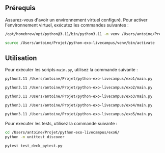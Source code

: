 ## Prérequis

Assurez-vous d'avoir un environnement virtuel configuré. Pour activer l'environnement virtuel, exécutez les commandes suivantes :

```bash
/opt/homebrew/opt/python@3.11/bin/python3.11 -m venv /Users/antoine/Projet/python-exo-livecampus/venv
```

```bash
source /Users/antoine/Projet/python-exo-livecampus/venv/bin/activate
```

## Utilisation

Pour exécuter les scripts `main.py`, utilisez la commande suivante :

```bash
python3.11 /Users/antoine/Projet/python-exo-livecampus/exo1/main.py
```

```bash
python3.11 /Users/antoine/Projet/python-exo-livecampus/exo2/main.py
```

```bash
python3.11 /Users/antoine/Projet/python-exo-livecampus/exo3/main.py
```

```bash
python3.11 /Users/antoine/Projet/python-exo-livecampus/exo4/main.py
```

```bash
python3.11 /Users/antoine/Projet/python-exo-livecampus/exo5/main.py
```

Pour executer les tests, utilisez la commande suivante :

```bash
cd /Users/antoine/Projet/python-exo-livecampus/exo6/
python -m unittest discover
```

```bash
pytest test_deck_pytest.py
```

